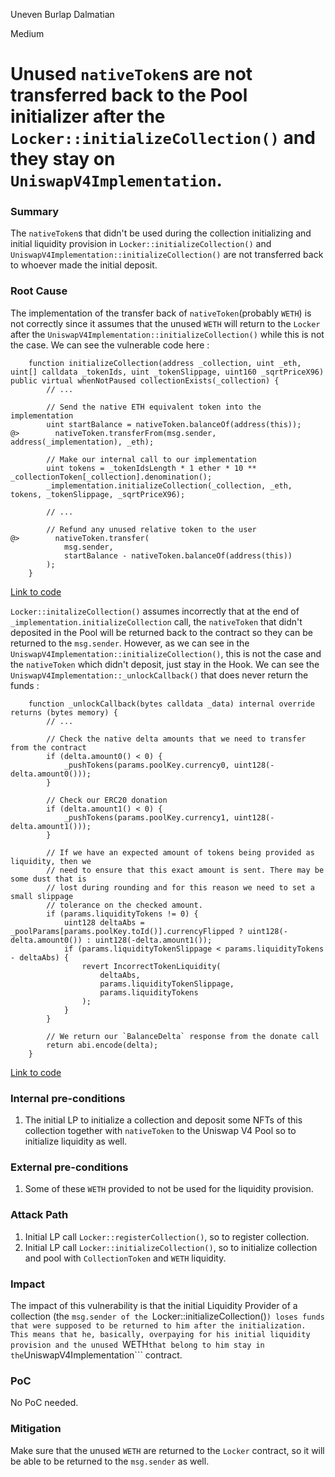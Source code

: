Uneven Burlap Dalmatian

Medium

# Unused ```nativeToken```s are not transferred back to the Pool initializer after the ```Locker::initializeCollection()``` and they stay on ```UniswapV4Implementation```.

### Summary

The ```nativeToken```s that didn't be used during the collection initializing and initial liquidity provision in ```Locker::initializeCollection()``` and ```UniswapV4Implementation::initializeCollection()``` are not transferred back to whoever made the initial deposit.

### Root Cause

The implementation of the transfer back of ```nativeToken```(probably ```WETH```) is not correctly since it assumes that the unused ```WETH``` will return to the ```Locker``` after the ```UniswapV4Implementation::initializeCollection()``` while this is not the case. We can see the vulnerable code here :
```solidity
    function initializeCollection(address _collection, uint _eth, uint[] calldata _tokenIds, uint _tokenSlippage, uint160 _sqrtPriceX96) public virtual whenNotPaused collectionExists(_collection) {
        // ...

        // Send the native ETH equivalent token into the implementation
        uint startBalance = nativeToken.balanceOf(address(this));
@>        nativeToken.transferFrom(msg.sender, address(_implementation), _eth);

        // Make our internal call to our implementation
        uint tokens = _tokenIdsLength * 1 ether * 10 ** _collectionToken[_collection].denomination();
        _implementation.initializeCollection(_collection, _eth, tokens, _tokenSlippage, _sqrtPriceX96);

        // ...

        // Refund any unused relative token to the user
@>        nativeToken.transfer(
            msg.sender,
            startBalance - nativeToken.balanceOf(address(this))
        );
    }
```
[Link to code](https://github.com/sherlock-audit/2024-08-flayer/blob/0ec252cf9ef0f3470191dcf8318f6835f5ef688c/flayer/src/contracts/Locker.sol#L367)

```Locker::initalizeCollection()``` assumes incorrectly that at the end of ```_implementation.initializeCollection``` call, the ```nativeToken``` that didn't deposited in the Pool will be returned back to the contract so they can be returned to the ```msg.sender```. However, as we can see in the ```UniswapV4Implementation::initializeCollection()```, this is not the case and the ```nativeToken``` which didn't deposit, just stay in the Hook. We can see the ```UniswapV4Implementation::_unlockCallback()``` that does never return the funds :
```solidity
    function _unlockCallback(bytes calldata _data) internal override returns (bytes memory) {
        // ...

        // Check the native delta amounts that we need to transfer from the contract
        if (delta.amount0() < 0) {
            _pushTokens(params.poolKey.currency0, uint128(-delta.amount0()));
        }

        // Check our ERC20 donation
        if (delta.amount1() < 0) {
            _pushTokens(params.poolKey.currency1, uint128(-delta.amount1()));
        }

        // If we have an expected amount of tokens being provided as liquidity, then we
        // need to ensure that this exact amount is sent. There may be some dust that is
        // lost during rounding and for this reason we need to set a small slippage
        // tolerance on the checked amount.
        if (params.liquidityTokens != 0) {
            uint128 deltaAbs = _poolParams[params.poolKey.toId()].currencyFlipped ? uint128(-delta.amount0()) : uint128(-delta.amount1());
            if (params.liquidityTokenSlippage < params.liquidityTokens - deltaAbs) {
                revert IncorrectTokenLiquidity(
                    deltaAbs,
                    params.liquidityTokenSlippage,
                    params.liquidityTokens
                );
            }
        }

        // We return our `BalanceDelta` response from the donate call
        return abi.encode(delta);
    }
```
[Link to code](https://github.com/sherlock-audit/2024-08-flayer/blob/0ec252cf9ef0f3470191dcf8318f6835f5ef688c/flayer/src/contracts/implementation/UniswapImplementation.sol#L376C1-L420C6)

### Internal pre-conditions
1. The initial LP to initialize a collection and deposit some NFTs of this collection together with ```nativeToken``` to the Uniswap V4 Pool so to initialize liquidity as well.

### External pre-conditions
1. Some of these ```WETH``` provided to not be used for the liquidity provision.

### Attack Path
1. Initial LP call ```Locker::registerCollection()```, so to register collection.
2. Initial LP call ```Locker::initializeCollection()```, so to initialize collection and pool with ```CollectionToken``` and ```WETH``` liquidity.

### Impact
The impact of this vulnerability is that the initial Liquidity Provider of a collection (the ```msg.sender of the ```Locker::initializeCollection()```) loses funds that were supposed to be returned to him after the initialization. This means that he, basically, overpaying for his initial liquidity provision and the unused ```WETH``` that belong to him stay in the ```UniswapV4Implementation``` contract.

### PoC
No PoC needed.

### Mitigation
Make sure that the unused ```WETH``` are returned to the ```Locker``` contract, so it will be able to be returned to the ```msg.sender``` as well.